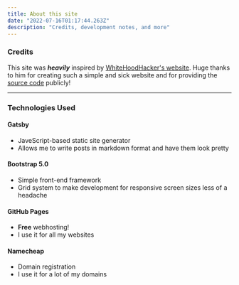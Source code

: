 ```yaml
---
title: About this site
date: "2022-07-16T01:17:44.263Z"
description: "Credits, development notes, and more"
---
```


### Credits

This site was ***heavily*** inspired by [WhiteHoodHacker's website](https://whitehoodhacker.net). Huge thanks to him for creating such a simple and sick website and for providing the [source code](https://github.com/WhiteHoodHacker/whitehoodhacker.net) publicly!

---

### Technologies Used

#### Gatsby
* JaveScript-based static site generator
* Allows me to write posts in markdown format and have them look pretty

#### Bootstrap 5.0
* Simple front-end framework
* Grid system to make development for responsive screen sizes less of a headache

#### GitHub Pages
* **Free** webhosting!
* I use it for all my websites

#### Namecheap
* Domain registration
* I use it for a lot of my domains


